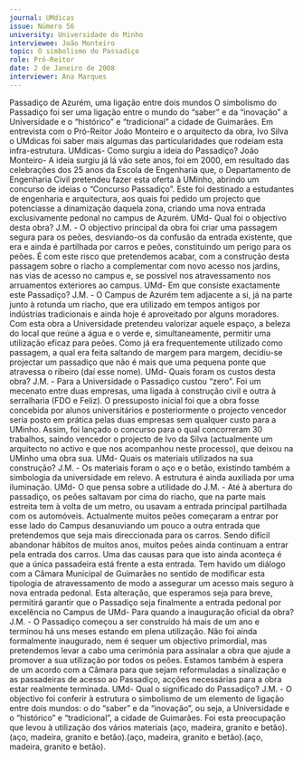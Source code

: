 ```yaml
---
journal: UMdicas
issue: Número 56
university: Universidade do Minho
interviewee: João Monteiro 
topic: O simbolismo do Passadiço
role: Pró-Reitor
date: 2 de Janeiro de 2008
interviewer: Ana Marques
---
```


Passadiço de Azurém, uma ligação entre
dois mundos
O simbolismo do Passadiço foi ser uma ligação entre o mundo do “saber” e da “inovação” a Universidade e o “histórico” e “tradicional” a cidade de Guimarães.
Em entrevista com o Pró-Reitor João Monteiro  e o arquitecto da obra, Ivo Silva o UMdicas foi saber mais algumas das particularidades que rodeiam esta infra-estrutura.
UMdicas- Como surgiu a ideia do
Passadiço?
João Monteiro- A ideia surgiu já lá vão sete
anos, foi em 2000, em resultado das
celebrações dos 25 anos da Escola de
Engenharia que, o Departamento de
Engenharia Civil pretendeu fazer esta
oferta à UMinho, abrindo um concurso de
ideias o “Concurso Passadiço”. Este foi
destinado a estudantes de engenharia e
arquitectura, aos quais foi pedido um
projecto que potenciasse a dinamização
daquela zona, criando uma nova entrada
exclusivamente pedonal no campus de
Azurém.
UMd- Qual foi o objectivo desta obra?
J.M. - O objectivo principal da obra foi criar
uma passagem segura para os peões,
desviando-os da confusão da entrada
existente, que era e ainda é partilhada por
carros e peões, constituindo um perigo
para os peões. É com este risco que
pretendemos acabar, com a construção
desta passagem sobre o riacho a
complementar com novo acesso nos
jardins, nas vias de acesso no campus e,
se possível nos atravessamento nos
arruamentos exteriores ao campus.
UMd- Em que consiste exactamente
este Passadiço?
J.M. - O Campus de Azurém tem adjacente
a si, já na parte junto à rotunda um riacho,
que era utilizado em tempos antigos por
indústrias tradicionais e ainda hoje é
aproveitado por alguns moradores.
Com esta obra a Universidade pretendeu
valorizar aquele espaço, a beleza do local
que reúne a água e o verde e,
simultaneamente, permitir uma utilização
eficaz para peões. Como já era
frequentemente utilizado como
passagem, a qual era feita saltando de
margem para margem, decidiu-se
projectar um passadiço que não é mais
que uma pequena ponte que atravessa o
ribeiro (daí esse nome).
UMd- Quais foram os custos desta
obra?
J.M. - Para a Universidade o Passadiço
custou “zero”. Foi um mecenato entre
duas empresas, uma ligada à construção
civil e outra à serralharia (FDO e Feliz). O
pressuposto inicial foi que a obra fosse
concebida por alunos universitários e
posteriormente o projecto vencedor seria
posto em prática pelas duas empresas
sem qualquer custo para a UMinho. Assim,
foi lançado o concurso para o qual
concorreram 30 trabalhos, saindo
vencedor o projecto de Ivo da Silva
(actualmente um arquitecto no activo e
que nos acompanhou neste processo),
que deixou na UMinho uma obra sua.
UMd- Quais os materiais utilizados na
sua construção?
J.M. - Os materiais foram o aço e o betão,
existindo também a simbologia da
universidade em relevo. A estrutura é
ainda auxiliada por uma iluminação.
UMd- O que pensa sobre a utilidade do
J.M. - Até à abertura do passadiço, os
peões saltavam por cima do riacho, que na
parte mais estreita tem à volta de um
metro, ou usavam a entrada principal
partilhada com os automóveis.
Actualmente muitos peões começaram a
entrar por esse lado do Campus
desanuviando um pouco a outra entrada
que pretendemos que seja mais
direccionada para os carros.
Sendo difícil abandonar hábitos de muitos
anos, muitos peões ainda continuam a
entrar pela entrada dos carros. Uma das
causas para que isto ainda aconteça é que
a única passadeira está frente a esta
entrada.
Tem havido um diálogo com a Câmara
Municipal de Guimarães no sentido de
modificar esta tipologia de
atravessamento de modo a assegurar um
acesso mais seguro à nova entrada
pedonal. Esta alteração, que esperamos
seja para breve, permitirá garantir que o
Passadiço seja finalmente a entrada
pedonal por excelência no Campus de
UMd- Para quando a inauguração
oficial da obra?
J.M. - O Passadiço começou a ser
construído há mais de um ano e terminou
há uns meses estando em plena
utilização. Não foi ainda formalmente
inaugurado, nem é sequer um objectivo
primordial, mas pretendemos levar a cabo
uma cerimónia para assinalar a obra que
ajude a promover a sua utilização por
todos os peões. Estamos também à
espera de um acordo com a Câmara para
que sejam reformuladas a sinalização e as
passadeiras de acesso ao Passadiço,
acções necessárias para a obra estar
realmente terminada.
UMd- Qual o significado do Passadiço?
J.M. - O objectivo foi conferir à estrutura o
simbolismo de um elemento de ligação
entre dois mundos: o do “saber” e da
“inovação”, ou seja, a Universidade e o
“histórico” e “tradicional”, a cidade de
Guimarães. Foi esta preocupação que
levou à utilização dos vários materiais
(aço, madeira, granito e betão).(aço, madeira, granito e betão).(aço, madeira, granito e betão).(aço, madeira, granito e betão).